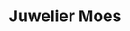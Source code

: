 ---
address: Grotestraat 38
title: Juwelier Moes
city: Almelo
zip: 7607 CP
country: Netherlands
lat: 52.357656
lng: 6.66487
phone: 0546-455238
email: info@juweliermoes.nl
url: 
---